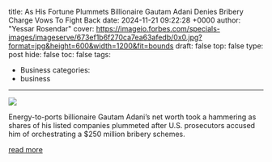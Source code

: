 title: As His Fortune Plummets Billionaire Gautam Adani Denies Bribery Charge Vows To Fight Back
date: 2024-11-21 09:22:28 +0000
author: "Yessar Rosendar"
cover: https://imageio.forbes.com/specials-images/imageserve/673ef1b6f270ca7ea63afedb/0x0.jpg?format=jpg&height=600&width=1200&fit=bounds
draft: false
top: false
type: post
hide: false
toc: false
tags:
  - Business
categories:
  - business
---

![](https://imageio.forbes.com/specials-images/imageserve/673ef1b6f270ca7ea63afedb/0x0.jpg?format=jpg&height=600&width=1200&fit=bounds)

Energy-to-ports billionaire Gautam Adani’s net worth took a hammering as shares of his listed companies plummeted after U.S. prosecutors accused him of orchestrating a $250 million bribery schemes.

[read more](https://www.forbes.com/sites/yessarrosendar/2024/11/21/as-his-fortune-plummets-billionaire-gautam-adani-denies-bribery-charge-vows-to-fight-back/)
